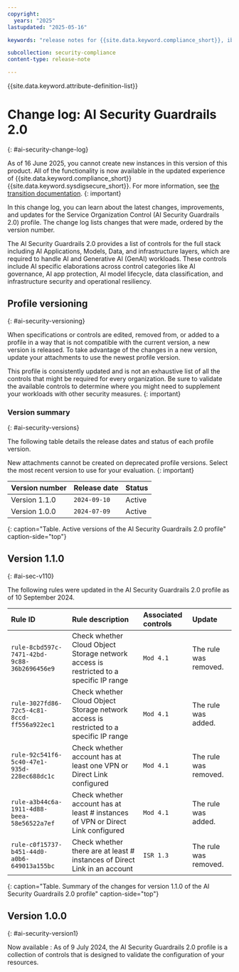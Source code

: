 ```yaml
---
copyright:
  years: "2025"
lastupdated: "2025-05-16"

keywords: "release notes for {{site.data.keyword.compliance_short}}, ibm security best practices, profile changes, enhancements, fixes, improvements, ai security"

subcollection: security-compliance
content-type: release-note

---
```


{{site.data.keyword.attribute-definition-list}}

# Change log: AI Security Guardrails 2.0
{: #ai-security-change-log}


As of 16 June 2025, you cannot create new instances in this version of this product. All of the functionality is now available in the updated experience of {{site.data.keyword.compliance_short}} {{site.data.keyword.sysdigsecure_short}}. For more information, see [the transition documentation](/docs/security-compliance?topic=security-compliance-scc-transition). 
{: important}

In this change log, you can learn about the latest changes, improvements, and updates for the Service Organization Control (AI Security Guardrails 2.0) profile. The change log lists changes that were made, ordered by the version number.

The AI Security Guardrails 2.0 provides a list of controls for the full stack including AI Applications, Models, Data, and infrastructure layers, which are required to handle AI and Generative AI (GenAI) workloads. These controls include AI specific elaborations across control categories like AI governance, AI app protection, AI model lifecycle, data classification, and infrastructure security and operational resiliency.

## Profile versioning
{: #ai-security-versioning}

When specifications or controls are edited, removed from, or added to a profile in a way that is not compatible with the current version, a new version is released. To take advantage of the changes in a new version, update your attachments to use the newest profile version.

This profile is consistently updated and is not an exhaustive list of all the controls that might be required for every organization. Be sure to validate the available controls to determine where you might need to supplement your workloads with other security measures.
{: important}


### Version summary
{: #ai-security-versions}

The following table details the release dates and status of each profile version.

New attachments cannot be created on deprecated profile versions. Select the most recent version to use for your evaluation.
{: important}

| Version number | Release date | Status |
|:---------------|:-------------|:-------|
| Version 1.1.0 | `2024-09-10` | Active |
| Version 1.0.0 | `2024-07-09` | Active |
{: caption="Table. Active versions of the AI Security Guardrails 2.0 profile" caption-side="top"}



## Version 1.1.0
{: #ai-sec-v110}

The following rules were updated in the AI Security Guardrails 2.0 profile as of 10 September 2024.

| Rule ID | Rule description| Associated controls | Update |
|:--------|:----------------|:--------------------|:-------|
| `rule-8cbd597c-7471-42bd-9c88-36b2696456e9`	| Check whether Cloud Object Storage network access is restricted to a specific IP range |	`Mod 4.1` |	The rule was removed. |
| `rule-3027fd86-72c5-4c81-8ccd-ff556a922ec1`	| Check whether Cloud Object Storage network access is restricted to a specific IP range |	`Mod 4.1` |	The rule was added. |
| `rule-92c541f6-5c40-47e1-935d-228ec688dc1c`	| Check whether account has at least one VPN or Direct Link configured	| `Mod 4.1`	| The rule was removed. |
| `rule-a3b44c6a-1911-4d88-beea-58e56522a7ef` | Check whether account has at least # instances of VPN or Direct Link configured | `Mod 4.1` | The rule was added. |
| `rule-c0f15737-b451-44d0-a0b6-649013a155bc`	| Check whether there are at least # instances of Direct Link in an account |	`ISR 1.3`	| The rule was removed. |
{: caption="Table. Summary of the changes for version 1.1.0 of the AI Security Guardrails 2.0 profile" caption-side="top"}


## Version 1.0.0
{: #ai-security-version1}

Now available
:   As of 9 July 2024, the AI Security Guardrails 2.0 profile is a collection of controls that is designed to validate the configuration of your resources.
